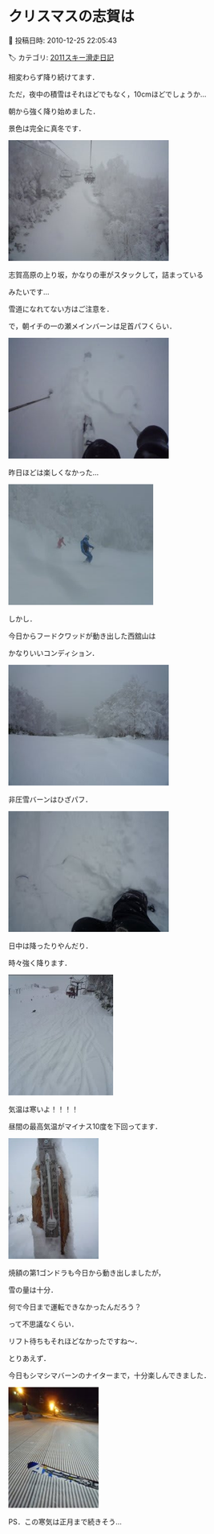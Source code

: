 # クリスマスの志賀は

📅 投稿日時: 2010-12-25 22:05:43

🏷️ カテゴリ: [2011スキー滑走日記](ca488c98cfb9169941c3e73770dcefb56.md)

相変わらず降り続けてます．





ただ，夜中の積雪はそれほどでもなく，10cmほどでしょうか…


朝から強く降り始めました．


景色は完全に真冬です．




![56c0fb70e996a512ceaf9a98f583482e.jpg](images/56c0fb70e996a512ceaf9a98f583482e.jpg)







志賀高原の上り坂，かなりの車がスタックして，詰まっている


みたいです…


雪道になれてない方はご注意を．





で，朝イチの一の瀬メインバーンは足首パフくらい．




![1094932198d6cd92f4f3bef04c5ea360.jpg](images/1094932198d6cd92f4f3bef04c5ea360.jpg)




昨日ほどは楽しくなかった…




![fec3733de40a9e5941c3df3046d8397f.jpg](images/fec3733de40a9e5941c3df3046d8397f.jpg)







しかし．


今日からフードクワッドが動き出した西舘山は


かなりいいコンディション．




![c0073e624f5a2268ce855ca95143f419.jpg](images/c0073e624f5a2268ce855ca95143f419.jpg)




非圧雪バーンはひざパフ．




![e751488c6d25fa22d3e19eb5312523da.jpg](images/e751488c6d25fa22d3e19eb5312523da.jpg)







日中は降ったりやんだり．


時々強く降ります．




![959acb98bc5e4a31b5aaef89c72314e4.jpg](images/959acb98bc5e4a31b5aaef89c72314e4.jpg)







気温は寒いよ！！！！


昼間の最高気温がマイナス10度を下回ってます．




![6f51890775ae2417859ddbadc4b5c9b4.jpg](images/6f51890775ae2417859ddbadc4b5c9b4.jpg)







焼額の第1ゴンドラも今日から動き出しましたが，


雪の量は十分．


何で今日まで運転できなかったんだろう？


って不思議なくらい．





リフト待ちもそれほどなかったですね～．





とりあえず．


今日もシマシマバーンのナイターまで，十分楽しんできました．




![23f219be15eafeb03b7a738b9d87fd34.jpg](images/23f219be15eafeb03b7a738b9d87fd34.jpg)







PS．この寒気は正月まで続きそう…
